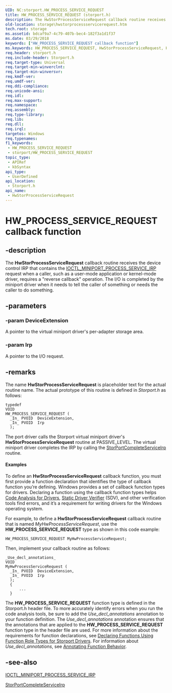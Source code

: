 ```yaml
---
UID: NC:storport.HW_PROCESS_SERVICE_REQUEST
title: HW_PROCESS_SERVICE_REQUEST (storport.h)
description: The HwStorProcessServiceRequest callback routine receives the device control IRP that contains the IOCTL_MINIPORT_PROCESS_SERVICE_IRP request when a caller, such as a user-mode application or kernel-mode driver, requires a &#0034;reverse callback&#0034; operation.
old-location: storage\hwstorprocessservicerequest.htm
tech.root: storage
ms.assetid: bdcaf9a7-4c79-407b-bec4-182f3a1d1f37
ms.date: 03/29/2018
keywords: ["HW_PROCESS_SERVICE_REQUEST callback function"]
ms.keywords: HW_PROCESS_SERVICE_REQUEST, HwStorProcessServiceRequest, HwStorProcessServiceRequest routine [Storage Devices], storage.hwstorprocessservicerequest, storport/HwStorProcessServiceRequest, storvmini_50b0d1a2-74bf-4ee4-a9f7-3c30f1a81507.xml
req.header: storport.h
req.include-header: Storport.h
req.target-type: Universal
req.target-min-winverclnt: 
req.target-min-winversvr: 
req.kmdf-ver: 
req.umdf-ver: 
req.ddi-compliance: 
req.unicode-ansi: 
req.idl: 
req.max-support: 
req.namespace: 
req.assembly: 
req.type-library: 
req.lib: 
req.dll: 
req.irql: 
targetos: Windows
req.typenames: 
f1_keywords:
 - HW_PROCESS_SERVICE_REQUEST
 - storport/HW_PROCESS_SERVICE_REQUEST
topic_type:
 - APIRef
 - kbSyntax
api_type:
 - UserDefined
api_location:
 - Storport.h
api_name:
 - HwStorProcessServiceRequest
---
```


# HW_PROCESS_SERVICE_REQUEST callback function


## -description

The <b>HwStorProcessServiceRequest</b> callback routine receives the device control  IRP that contains the  <a href="/windows-hardware/drivers/ddi/ntddscsi/ni-ntddscsi-ioctl_miniport_process_service_irp">IOCTL_MINIPORT_PROCESS_SERVICE_IRP</a> request when a caller, such as a user-mode application or kernel-mode driver, requires a "reverse callback" operation. The I/O is completed by the miniport driver when it needs to tell the caller of something or needs the caller to do something.

## -parameters

### -param DeviceExtension

A pointer to the virtual miniport driver's per-adapter storage area.

### -param Irp

A pointer to the I/O request.

## -remarks

The name <b>HwStorProcessServiceRequest</b> is placeholder text for the actual routine name. The actual prototype of this routine is defined in <i>Storport.h</i> as follows:


```
typedef
VOID
HW_PROCESS_SERVICE_REQUEST (
  _In_ PVOID  DeviceExtension,
  _In_ PVOID  Irp
  );
```

The port driver calls the Storport virtual miniport driver's <b>HwStorProcessServiceRequest</b> routine at PASSIVE_LEVEL. The virtual miniport driver completes the IRP by calling the <a href="/windows-hardware/drivers/ddi/storport/nf-storport-storportcompleteserviceirp">StorPortCompleteServiceIrp</a> routine.


#### Examples

To define an <b>HwStorProcessServiceRequest</b> callback function, you must first provide a function declaration that identifies the type of callback function you’re defining. Windows provides a set of callback function types for drivers. Declaring a function using the callback function types helps <a href="/windows-hardware/drivers/devtest/code-analysis-for-drivers">Code Analysis for Drivers</a>, <a href="/windows-hardware/drivers/devtest/static-driver-verifier">Static Driver Verifier</a> (SDV), and other verification tools find errors, and it’s a requirement for writing drivers for the Windows operating system.

 For example, to define a <b>HwStorProcessServiceRequest</b> callback routine that is named <i>MyHwProcessServiceRequest</i>, use the <b>HW_PROCESS_SERVICE_REQUEST</b> type as shown in this code example:


```
HW_PROCESS_SERVICE_REQUEST MyHwProcessServiceRequest;
```

Then, implement your callback routine as follows:


```
_Use_decl_annotations_
VOID
MyHwProcessServiceRequest (
  _In_ PVOID  DeviceExtension,
  _In_ PVOID  Irp
  );
  {
      ...
  }
```

The <b>HW_PROCESS_SERVICE_REQUEST</b> function type is defined in the Storport.h header file. To more accurately identify errors when you run the code analysis tools, be sure to add the _Use_decl_annotations_ annotation to your function definition. The _Use_decl_annotations_ annotation ensures that the annotations that are applied to the <b>HW_PROCESS_SERVICE_REQUEST</b> function type in the header file are used. For more information about the requirements for function declarations, see <a href="/windows-hardware/drivers/devtest/declaring-functions-by-using-function-role-types-for-storport-drivers">Declaring Functions Using Function Role Types for Storport Drivers</a>. For information about _Use_decl_annotations_, see <a href="/visualstudio/code-quality/annotating-function-behavior?view=vs-2015">Annotating Function Behavior</a>.

## -see-also

<a href="/windows-hardware/drivers/ddi/ntddscsi/ni-ntddscsi-ioctl_miniport_process_service_irp">IOCTL_MINIPORT_PROCESS_SERVICE_IRP</a>



<a href="/windows-hardware/drivers/ddi/storport/nf-storport-storportcompleteserviceirp">StorPortCompleteServiceIrp</a>